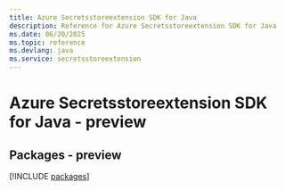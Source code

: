 ```yaml
---
title: Azure Secretsstoreextension SDK for Java
description: Reference for Azure Secretsstoreextension SDK for Java
ms.date: 06/20/2025
ms.topic: reference
ms.devlang: java
ms.service: secretsstoreextension
---
```

# Azure Secretsstoreextension SDK for Java - preview
## Packages - preview
[!INCLUDE [packages](secretsstoreextension-index.md)]